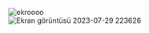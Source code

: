 

![ekroooo](https://github.com/cengizhankkaya/Flutter-Inspiration-Animation/assets/92298156/46cdc020-b909-4def-8eae-68a92ccff5b4)              
![Ekran görüntüsü 2023-07-29 223626](https://github.com/cengizhankkaya/Flutter-Inspiration-Animation/assets/92298156/4b3ee139-0dae-4f04-824a-40fdc0d100d9)
